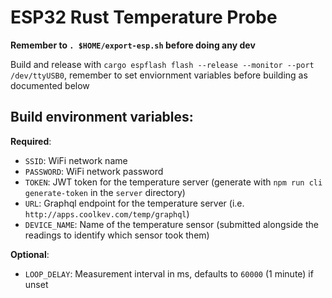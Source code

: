 # ESP32 Rust Temperature Probe

**Remember to `. $HOME/export-esp.sh` before doing any dev**

Build and release with `cargo espflash flash --release --monitor --port /dev/ttyUSB0`, remember to set enviornment variables before building as documented below

## Build environment variables:

**Required**:
* `SSID`: WiFi network name
* `PASSWORD`: WiFi network password
* `TOKEN`: JWT token for the temperature server (generate with `npm run cli generate-token` in the `server` directory)
* `URL`: Graphql endpoint for the temperature server (i.e. `http://apps.coolkev.com/temp/graphql`)
* `DEVICE_NAME`: Name of the temperature sensor (submitted alongside the readings to identify which sensor took them)

**Optional**:
* `LOOP_DELAY`: Measurement interval in ms, defaults to `60000` (1 minute) if unset
